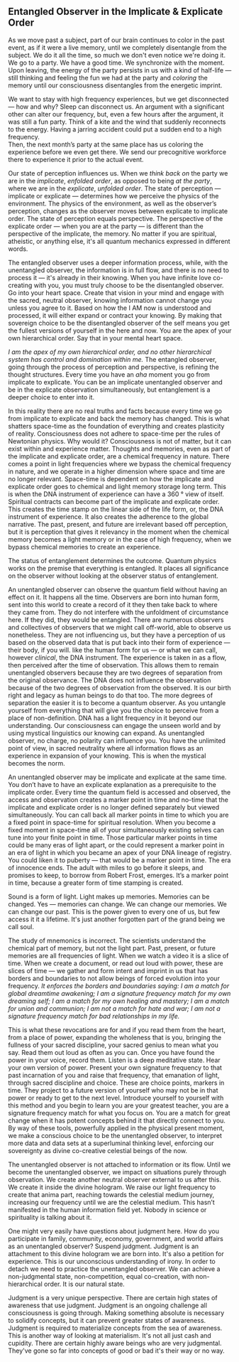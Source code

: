 

## Entangled Observer in the Implicate & Explicate Order


As we move past a subject, part of our brain continues to color in the
past event, as if it were a live memory, until we completely disentangle
from the subject. We do it all the time, so much we don't even notice
we're doing it. We go to a party. We have a good time. We synchronize
with the moment. Upon leaving, the energy of the party persists in us
with a kind of half-life &mdash; still thinking and feeling the fun we had at
the party and *coloring* the memory until our consciousness disentangles
from the energetic imprint.

We want to stay with high frequency experiences, but we get disconnected
&mdash; how and why? Sleep can disconnect us. An argument with a significant
other can alter our frequency, but, even a few hours after the argument,
it was still a fun party. Think of a kite and the wind that suddenly
reconnects to the energy. Having a jarring accident could put a sudden
end to a high frequency.\
Then, the next month’s party at the same place has us coloring the
experience before we even get there. We send our precognitive workforce
there to experience it prior to the actual event.

Our state of perception influences us. When we *think back on* the party
we are in the *implicate*, *enfolded order*, as opposed to being *at the
party*, where we are in the *explicate*, *unfolded order*. The state of
perception &mdash; implicate or explicate &mdash; determines how we perceive the
physics of the environment. The physics of the environment, as well as
the observer’s perception, changes as the observer moves between
explicate to implicate order. The state of perception equals
perspective. The perspective of the explicate order &mdash; when you are at
the party &mdash; is different than the perspective of the implicate, the
memory. No matter if you are spiritual, atheistic, or anything else,
it's all quantum mechanics expressed in different words.

The entangled observer uses a deeper information process, while, with
the unentangled observer, the information is in full flow, and there is
no need to process it &mdash; it's already in their knowing. When you have
infinite love co-creating with you, you must truly choose to be the
disentangled observer. Go into your heart space. Create that vision in
your mind and engage with the sacred, neutral observer, knowing
information cannot change you unless you agree to it. Based on how the I
AM now is understood and processed, it will either expand or contract
your knowing. By making that sovereign choice to be the disentangled
observer of the self means you get the fullest versions of yourself in
the here and now. You are the apex of your own hierarchical order. Say that in your mental
heart space.

*I am the apex of my own hierarchical order, and no other hierarchical
system has control and domination within me.* The entangled observer,
going through the process of perception and perspective, is refining the
thought structures. Every time you have an *aha* moment you go from
implicate to explicate. You can be an implicate unentangled observer and
be in the explicate observation simultaneously, but entanglement is a
deeper choice to enter into it.

In this reality there are no real truths and facts because every time we
go from implicate to explicate and back the memory has changed. This is
what shatters space-time as the foundation of everything and creates
plasticity of reality. Consciousness does not adhere to space-time per
the rules of Newtonian physics. Why would it? Consciousness is not of
matter, but it can exist within and experience matter. Thoughts and
memories, even as part of the implicate and explicate order, are a
chemical frequency in nature. There comes a point in light frequencies
where we bypass the chemical frequency in nature, and we operate in a
higher dimension where space and time are no longer relevant. Space-time
is dependent on how the implicate and explicate order goes to chemical
and light memory storage long term. This is when the DNA instrument of
experience can have a 360 ° view of itself. Spiritual contracts can
become part of the implicate and explicate order. This creates the time
stamp on the linear side of the life form, or, the DNA instrument of
experience. It also creates the adherence to the global narrative. The
past, present, and future are irrelevant based off perception, but it is
perception that gives it relevancy in the moment when the chemical
memory becomes a light memory or in the case of high frequency, when we
bypass chemical memories to create an experience.

The status of entanglement determines the outcome. Quantum physics works
on the premise that everything is entangled. It places all significance
on the observer without looking at the observer status of entanglement.

An unentangled observer can observe the quantum field without having an
effect on it. It happens all the time. Observers are born into human
form, sent into this world to create a record of it they then take back
to where they came from. They do not interfere with the unfoldment of
circumstance here. If they did, they would be entangled. There are
numerous observers and collectives of observers that we might call
off-world, able to observe us nonetheless. They are not influencing us,
but they have a perception of us based on the observed data that is put
back into their form of experience &mdash; their body, if you will. like the
human form for us &mdash; or what we can call, however *clinical*, the DNA
instrument. The experience is taken in as a flow, then perceived after
the time of observation. This allows them to remain unentangled
observers because they are two degrees of separation from the original
observance. The DNA does not influence the observation because of the
two degrees of observation from the observed. It is our birth right and
legacy as human beings to do that too. The more degrees of separation
the easier it is to become a quantum observer. As you untangle yourself
from everything that will give you the choice to perceive from a place
of non-definition. DNA has a light frequency in it beyond our
understanding. Our consciousness can engage the unseen world and by
using mystical linguistics our knowing can expand. As unentangled
observer, no charge, no polarity can influence you. You have the
unlimited point of view, in sacred neutrality where all information
flows as an experience in expansion of your knowing. This is when the
mystical becomes the norm.

An unentangled observer may be implicate and explicate at the same time.
You don’t have to have an explicate explanation as a prerequisite to the
implicate order. Every time the quantum field is accessed and observed,
the access and observation creates a marker point in time and no-time
that the implicate and explicate order is no longer defined separately
but viewed simultaneously. You can call back all marker points in time
to which you are a fixed point in space-time for spiritual resolution.
When you become a fixed moment in space-time all of your simultaneously
existing selves can tune into your finite point in time. Those
particular marker points in time could be many eras of light apart, or
the could represent a marker point in an era of light in which you
became an apex of your DNA lineage of registry. You could liken it to
puberty &mdash; that would be a marker point in time. The era of innocence
ends. The adult with miles to go before it sleeps, and promises to keep,
to borrow from Robert Frost, emerges. It’s a marker point in time,
because a greater form of time stamping is created.

Sound is a form of light. Light makes up memories. Memories can be
changed. Yes &mdash; memories can change. We can change our memories. We can
change our past. This is the power given to every one of us, but few
access it it a lifetime. It's just another forgotten part of the grand
being we call soul.

The study of mnemonics is incorrect. The scientists understand the
chemical part of memory, but not the light part. Past, present, or
future memories are all frequencies of light. When we watch a video it
is a slice of time. When we create a document, or read out loud with
power, these are slices of time &mdash; we gather and form intent and imprint
in us that has borders and boundaries to not allow beings of forced
evolution into your frequency. *It enforces the borders and boundaries
saying: I am a match for global dreamtime awakening; I am a signature
frequency match for my own dreaming self; I am a match for my own
healing and mastery; I am a match for union and communion; I am not a
match for hate and war; I am not a signature frequency match for bad
relationships in my life.*

This is what these revocations are for and if you read them from the
heart, from a place of power, expanding the wholeness that is you,
bringing the fullness of your sacred discipline, your sacred genius to
mean what you say. Read them out loud as often as you can. Once you have
found the power in your voice, record them. Listen is a deep meditative
state. Hear your own version of power. Present your own signature
frequency to that past incarnation of you and raise that frequency, that
emanation of light, through sacred discipline and choice. These are
choice points, markers in time. They project to a future version of
yourself who may not be in that power or ready to get to the next level.
Introduce yourself to yourself with this method and you begin to learn
you are your greatest teacher, you are a signature frequency match for
what you focus on. You are a match for great change when it has potent
concepts behind it that directly connect to you. By way of these tools,
powerfully applied in the physical present moment, we make a conscious
choice to be the unentangled observer, to interpret more data and data
sets at a superluminal thinking level, enforcing our sovereignty as
divine co-creative celestial beings of the now.

The unentangled observer is not attached to information or its flow.
Until we become the unentangled observer, we impact on situations purely
through observation. We create another neutral observer external to us
after this. We create it inside the divine hologram. We raise our light
frequency to create that anima part, reaching towards the celestial
medium journey, increasing our frequency until we are the celestial
medium. This hasn’t manifested in the human information field yet.
Nobody in science or spirituality is talking about it.

One might very easily have questions about judgment here. How do you
participate in family, community, economy, government, and world affairs
as an unentangled observer? Suspend judgment. Judgment is an attachment
to this divine hologram we are born into. It's also a petition for
experience. This is our unconscious understanding of irony. In order to
detach we need to practice the unentangled observer. We can achieve a
non-judgmental state, non-competition, equal co-creation, with
non-hierarchical order. It is our natural state.

Judgment is a very unique perspective. There are certain high states of
awareness that use judgment. Judgment is an ongoing challenge all
consciousness is going through. Making something absolute is necessary
to solidify concepts, but it can prevent greater states of awareness.
Judgment is required to materialize concepts from the sea of awareness.
This is another way of looking at materialism. It's not all just cash
and cupidity. There are certain highly aware beings who are very
judgmental. They've gone so far into concepts of good or bad it's their
way or no way.
